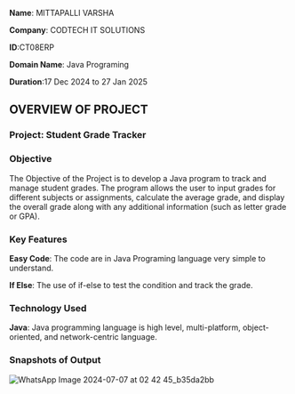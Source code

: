 **Name**: MITTAPALLI VARSHA

**Company**: CODTECH IT SOLUTIONS

**ID**:CT08ERP

**Domain Name**: Java Programing

**Duration**:17 Dec 2024 to 27 Jan 2025

## OVERVIEW OF PROJECT

### Project: Student Grade Tracker
### Objective
The Objective of the Project is to develop a Java program to track and manage student grades. The program allows the user to input grades for different subjects or
assignments, calculate the average grade, and display the overall grade along with any additional information (such as letter grade or GPA).

### Key Features
**Easy Code**: The code are in Java Programing language very simple to understand.

**If Else**: The use of if-else to test the condition and track the grade.

### Technology Used
**Java**: Java programming language is high level, multi-platform, object-oriented, and network-centric language.

### Snapshots of Output

![WhatsApp Image 2024-07-07 at 02 42 45_b35da2bb](https://github.com/AditiKushwaha01/CODTECH-Task2/assets/137718055/15a02bbc-3296-47be-8906-8737a962c2f9)
